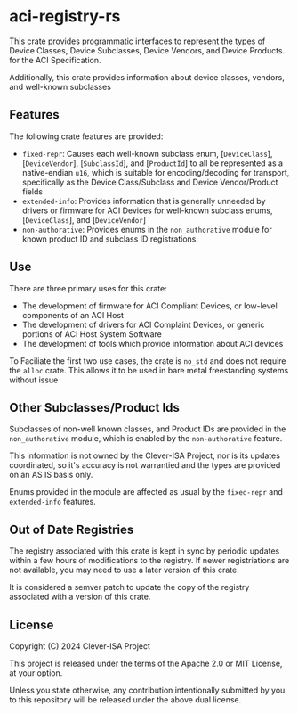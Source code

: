 # aci-registry-rs

This crate provides programmatic interfaces to represent the types of Device Classes, Device Subclasses, Device Vendors, and Device Products. for the ACI Specification.

Additionally, this crate provides information about device classes, vendors, and well-known subclasses

## Features

The following crate features are provided:
* `fixed-repr`: Causes each well-known subclass enum, [`DeviceClass`], [`DeviceVendor`], [`SubclassId`], and [`ProductId`] to all be represented as a native-endian `u16`,
 which is suitable for encoding/decoding for transport, specifically as the Device Class/Subclass and Device Vendor/Product fields
* `extended-info`: Provides information that is generally unneeded by drivers or firmware for ACI Devices for well-known subclass enums, [`DeviceClass`], and [`DeviceVendor`]
* `non-authorative`: Provides enums in the `non_authorative` module for known product ID and subclass ID registrations. 

## Use
There are three primary uses for this crate:
* The development of firmware for ACI Compliant Devices, or low-level components of an ACI Host
* The development of drivers for ACI Complaint Devices, or generic portions of ACI Host System Software
* The development of tools which provide information about ACI devices

To Faciliate the first two use cases, the crate is `no_std` and does not require the `alloc` crate. This allows it to be used in bare metal freestanding systems without issue

## Other Subclasses/Product Ids

Subclasses of non-well known classes, and Product IDs are provided in the `non_authorative` module, which is enabled by the `non-authorative` feature. 

This information is not owned by the Clever-ISA Project, nor is its updates coordinated, so it's accuracy is not warrantied and the types are provided on an AS IS basis only. 

Enums provided in the module are affected as usual by the `fixed-repr` and `extended-info` features.

## Out of Date Registries

The registry associated with this crate is kept in sync by periodic updates within a few hours of modifications to the registry.
If newer registriations are not available, you may need to use a later version of this crate.

It is considered a semver patch to update the copy of the registry associated with a version of this crate.


## License

Copyright (C) 2024 Clever-ISA Project

This project is released under the terms of the Apache 2.0 or MIT License, at your option. 

Unless you state otherwise, any contribution intentionally submitted by you to this repository will be released under the above dual license. 